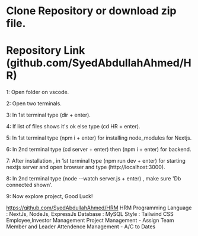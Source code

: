 # Clone Repository or download zip file.
# Repository Link (github.com/SyedAbdullahAhmed/HR)

1: Open folder on vscode.

2: Open two terminals.

3: In 1st terminal type (dir + enter).

4: If list of files shows it's ok else type (cd HR + enter).

5: In 1st terminal type (npm i + enter) for installing node_modules for Nextjs.

6: In 2nd terminal type (cd server + enter) then (npm i + enter) for backend.

7: After installation , in 1st terminal type (npm run dev + enter) for starting nextjs server and open browser and type (http://localhost:3000).

8: In 2nd terminal type (node --watch server.js + enter) , make sure 'Db connected shown'.

9: Now explore project, Good Luck!


https://github.com/SyedAbdullahAhmed/HRM
HRM
Programming Language : NextJs, NodeJs, ExpressJs
Database : MySQL
Style : Tailwind CSS
Employee,Investor Management
Project Management - Assign Team Member and Leader
Attendence Management - A/C to Dates




